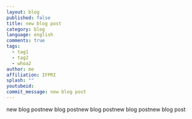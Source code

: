 ```yaml
---
layout: blog
published: false
title: new blog post
category: blog
language: english
comments: true
tags: 
  - tag1
  - tag2
  - whoa2
author: me
affiliation: IFPRI
splash: ""
youtubeid: 
commit_message: new blog post
---
```

new blog postnew blog postnew blog postnew blog postnew blog post